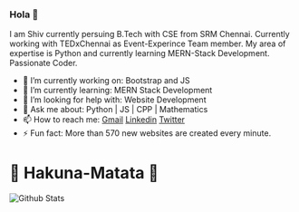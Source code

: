 ### Hola 👋
I am Shiv currently persuing B.Tech with CSE from SRM Chennai. Currently working with TEDxChennai as Event-Experince Team member. My area of expertise is Python and currently learning MERN-Stack Development. Passionate Coder.

- 🔭 I’m currently working on: Bootstrap and JS
- 🌱 I’m currently learning: MERN Stack Development
- 🤔 I’m looking for help with: Website Development
- 💬 Ask me about: Python | JS | CPP | Mathematics
- 📫 How to reach me: [Gmail](pratapsinghshiv898@gmail.com) [Linkedin](https://www.linkedin.com/in/shivpratapsinghshiv2017/) [Twitter](https://twitter.com/Shivpratap97)
- ⚡ Fun fact: More than 570 new websites are created every minute.

# 🤟 Hakuna-Matata 🤟

![Github Stats](https://github-readme-stats.vercel.app/api?username=shivsingh-git&show_icons=true&line_height=35)

